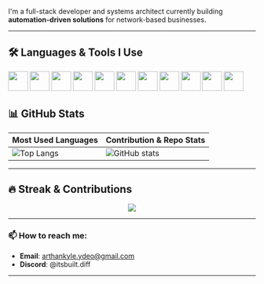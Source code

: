 I'm a full-stack developer and systems architect currently building **automation-driven solutions** for network-based businesses.

---

## 🛠 Languages & Tools I Use

<p align="left">
  <img src="https://cdn.jsdelivr.net/gh/devicons/devicon/icons/php/php-original.svg" width="40" />
  <img src="https://cdn.jsdelivr.net/gh/devicons/devicon/icons/laravel/laravel-plain.svg" width="40" />
  <img src="https://cdn.jsdelivr.net/gh/devicons/devicon/icons/vuejs/vuejs-original.svg" width="40" />
  <img src="https://cdn.jsdelivr.net/gh/devicons/devicon/icons/javascript/javascript-original.svg" width="40" />
  <img src="https://cdn.jsdelivr.net/gh/devicons/devicon/icons/mysql/mysql-original.svg" width="40" />
  <img src="https://cdn.jsdelivr.net/gh/devicons/devicon/icons/postgresql/postgresql-original.svg" width="40" />
  <img src="https://cdn.jsdelivr.net/gh/devicons/devicon/icons/flutter/flutter-original.svg" width="40" />
  <img src="https://cdn.jsdelivr.net/gh/devicons/devicon/icons/dart/dart-original.svg" width="40" />
  <img src="https://cdn.jsdelivr.net/gh/devicons/devicon/icons/unity/unity-original.svg" width="40" />
  <img src="https://cdn.jsdelivr.net/gh/devicons/devicon/icons/python/python-original.svg" width="40" />
  <img src="https://cdn.jsdelivr.net/gh/devicons/devicon/icons/androidstudio/androidstudio-original.svg" width="40" />
</p>


## 📊 GitHub Stats

| Most Used Languages | Contribution & Repo Stats |
| ------------------- | ------------------------- |
| ![Top Langs](https://github-readme-stats.vercel.app/api/top-langs/?username=ArthanKyle&layout=compact&theme=dark) | ![GitHub stats](https://github-readme-stats.vercel.app/api?username=ArthanKyle&count_private=true&show_icons=true&theme=dark&hide_title=true) |

---

## 🔥 Streak & Contributions

<p align="center">
  <img src="https://streak-stats.demolab.com?user=ArthanKyle&theme=dark&hide_border=false" />
</p>

---

### 📫 How to reach me:
- **Email**: arthankyle.ydeo@gmail.com  
- **Discord**: @itsbuilt.diff
  
---

<!---
ArthanKyle/ArthanKyle is a ✨ special ✨ repository because its `README.md` (this file) appears on your GitHub profile.
You can click the Preview link to take a look at your changes.
--->
